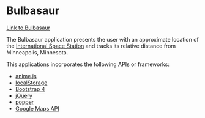 # Bulbasaur

[Link to Bulbasaur](https://alexandriamw.github.io/Bulbasaur/)

The Bulbasaur application presents the user with an approximate location of the [International Space Station](https://en.wikipedia.org/wiki/International_Space_Station)
and tracks its relative distance from Minneapolis, Minnesota.

This applications incorporates the following APIs or frameworks:

- [anime.js](https://animejs.com/)
- [localStorage](https://developer.mozilla.org/en-US/docs/Web/API/Web_Storage_API/Local_storage)
- [Bootstrap 4](https://getbootstrap.com/)
- [jQuery]()
- [popper](https://popper.js.org/)
- [Google Maps API](https://developers.google.com/maps/documentation/javascript/tutorial)
